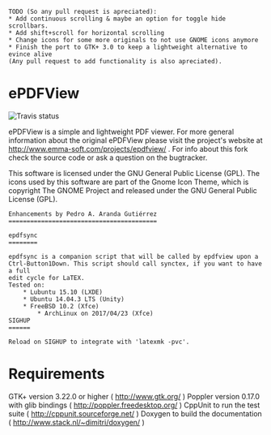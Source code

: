     TODO (So any pull request is apreciated): 
	* Add continuous scrolling & maybe an option for toggle hide scrollbars. 
	* Add shift+scroll for horizontal scrolling
	* Change icons for some more originals to not use GNOME icons anymore
	* Finish the port to GTK+ 3.0 to keep a lightweight alternative to evince alive
    (Any pull request to add functionality is also apreciated).


 ePDFView
 ========


![Travis status](https://travis-ci.org/jristz/epdfview.svg)

 ePDFView is a simple and lightweight PDF viewer.
 For more general information about the original ePDFView please visit the project's website at 
 http://www.emma-soft.com/projects/epdfview/ .
 For info about this fork check the source code or ask a question on the bugtracker.

 This software is licensed under the GNU General Public License (GPL).
 The icons used by this software are part of the Gnome Icon Theme, 
 which is copyright The GNOME Project and released under the GNU General Public License (GPL).

    Enhancements by Pedro A. Aranda Gutiérrez
    =========================================

	epdfsync
	========

	epdfsync is a companion script that will be called by epdfview upon a
	Ctrl-Button1Down. This script should call synctex, if you want to have a full 
	edit cycle for LaTEX.
	Tested on:
	    * Lubuntu 15.10 (LXDE)
	    * Ubuntu 14.04.3 LTS (Unity)
	    * FreeBSD 10.2 (Xfce)
            * ArchLinux on 2017/04/23 (Xfce)
	SIGHUP
	======

	Reload on SIGHUP to integrate with 'latexmk -pvc'.


 Requirements
 ============
 
 GTK+ version 3.22.0 or higher ( http://www.gtk.org/ )
 Poppler version 0.17.0 with glib bindings ( http://poppler.freedesktop.org/ )
 CppUnit to run the test suite ( http://cppunit.sourceforge.net/ )
 Doxygen to build the documentation ( http://www.stack.nl/~dimitri/doxygen/ )
